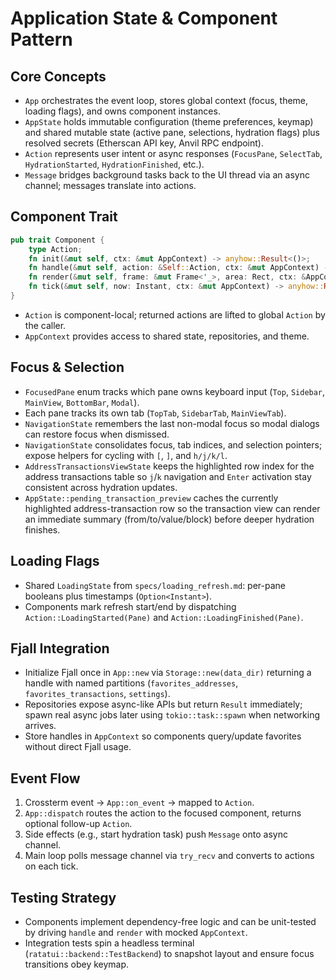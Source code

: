 # Application State & Component Pattern

## Core Concepts
- `App` orchestrates the event loop, stores global context (focus, theme, loading flags), and owns component instances.
- `AppState` holds immutable configuration (theme preferences, keymap) and shared mutable state (active pane, selections, hydration flags) plus resolved secrets (Etherscan API key, Anvil RPC endpoint).
- `Action` represents user intent or async responses (`FocusPane`, `SelectTab`, `HydrationStarted`, `HydrationFinished`, etc.).
- `Message` bridges background tasks back to the UI thread via an async channel; messages translate into actions.

## Component Trait
```rust
pub trait Component {
    type Action;
    fn init(&mut self, ctx: &mut AppContext) -> anyhow::Result<()>;
    fn handle(&mut self, action: &Self::Action, ctx: &mut AppContext) -> anyhow::Result<Option<Action>>;
    fn render(&mut self, frame: &mut Frame<'_>, area: Rect, ctx: &AppContext);
    fn tick(&mut self, now: Instant, ctx: &mut AppContext) -> anyhow::Result<Option<Action>>;
}
```
- `Action` is component-local; returned actions are lifted to global `Action` by the caller.
- `AppContext` provides access to shared state, repositories, and theme.

## Focus & Selection
- `FocusedPane` enum tracks which pane owns keyboard input (`Top`, `Sidebar`, `MainView`, `BottomBar`, `Modal`).
- Each pane tracks its own tab (`TopTab`, `SidebarTab`, `MainViewTab`).
- `NavigationState` remembers the last non-modal focus so modal dialogs can restore focus when dismissed.
- `NavigationState` consolidates focus, tab indices, and selection pointers; expose helpers for cycling with `[`, `]`, and `h/j/k/l`.
- `AddressTransactionsViewState` keeps the highlighted row index for the address transactions table so `j`/`k` navigation and `Enter` activation stay consistent across hydration updates.
- `AppState::pending_transaction_preview` caches the currently highlighted address-transaction row so the transaction view can render an immediate summary (from/to/value/block) before deeper hydration finishes.

## Loading Flags
- Shared `LoadingState` from `specs/loading_refresh.md`: per-pane booleans plus timestamps (`Option<Instant>`).
- Components mark refresh start/end by dispatching `Action::LoadingStarted(Pane)` and `Action::LoadingFinished(Pane)`.

## Fjall Integration
- Initialize Fjall once in `App::new` via `Storage::new(data_dir)` returning a handle with named partitions (`favorites_addresses`, `favorites_transactions`, `settings`).
- Repositories expose async-like APIs but return `Result` immediately; spawn real async jobs later using `tokio::task::spawn` when networking arrives.
- Store handles in `AppContext` so components query/update favorites without direct Fjall usage.

## Event Flow
1. Crossterm event -> `App::on_event` -> mapped to `Action`.
2. `App::dispatch` routes the action to the focused component, returns optional follow-up `Action`.
3. Side effects (e.g., start hydration task) push `Message` onto async channel.
4. Main loop polls message channel via `try_recv` and converts to actions on each tick.

## Testing Strategy
- Components implement dependency-free logic and can be unit-tested by driving `handle` and `render` with mocked `AppContext`.
- Integration tests spin a headless terminal (`ratatui::backend::TestBackend`) to snapshot layout and ensure focus transitions obey keymap.
